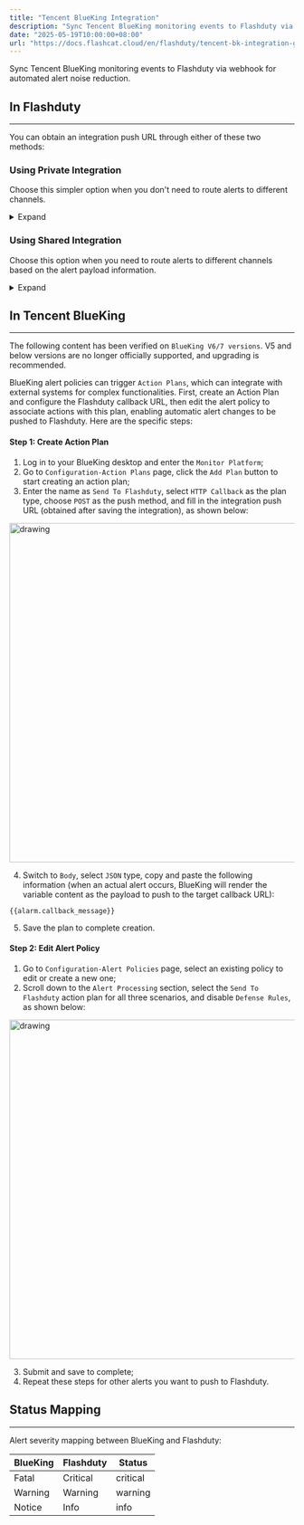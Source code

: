 ```yaml
---
title: "Tencent BlueKing Integration"
description: "Sync Tencent BlueKing monitoring events to Flashduty via webhook for automated alert noise reduction"
date: "2025-05-19T10:00:00+08:00"
url: "https://docs.flashcat.cloud/en/flashduty/tencent-bk-integration-guide"
---
```


Sync Tencent BlueKing monitoring events to Flashduty via webhook for automated alert noise reduction.

<div class="hide">

## In Flashduty
---
You can obtain an integration push URL through either of these two methods:

### Using Private Integration

Choose this simpler option when you don't need to route alerts to different channels.

<details>
  <summary>Expand</summary>
  
  1. Go to Flashduty console, select **Channel**, and enter a channel's details page
  2. Select the **Integrations** tab, click **Add Integration** to enter the integration page
  3. Choose **Tencent BlueKing** integration and click **Save** to generate a card
  4. Click the generated card to view the **push URL**, copy it for later use, and you're Done
  
</details>

### Using Shared Integration

Choose this option when you need to route alerts to different channels based on the alert payload information.

<details>
  <summary>Expand</summary>
  
  1. Go to Flashduty console, select **Integration Center=>Alerts** to enter the integration selection page
  2. Select **Tencent BlueKing** integration:
        - **Integration Name**: Define a name for this integration
  3. Configure the default route and select the corresponding channel (after the integration is created, you can go to `Route` to configure more routing rules)
  4. Click **Save** and copy the newly generated **push URL** for later use
  5. Done
    
</details>
</div>

## In Tencent BlueKing
---
The following content has been verified on `BlueKing V6/7 versions`. V5 and below versions are no longer officially supported, and upgrading is recommended.

BlueKing alert policies can trigger `Action Plans`, which can integrate with external systems for complex functionalities. First, create an Action Plan and configure the Flashduty callback URL, then edit the alert policy to associate actions with this plan, enabling automatic alert changes to be pushed to Flashduty. Here are the specific steps:

#### Step 1: Create Action Plan

<div class="md-block">

1. Log in to your BlueKing desktop and enter the `Monitor Platform`;
2. Go to `Configuration-Action Plans` page, click the `Add Plan` button to start creating an action plan;
3. Enter the name as `Send To Flashduty`, select `HTTP Callback` as the plan type, choose `POST` as the push method, and fill in the integration push URL (obtained after saving the integration), as shown below:

<img alt="drawing" width="600" src="https://download.flashcat.cloud/flashduty/integration/tencent-bk/create_package.jpg" />

4. Switch to `Body`, select `JSON` type, copy and paste the following information (when an actual alert occurs, BlueKing will render the variable content as the payload to push to the target callback URL):

```
{{alarm.callback_message}}
```

5. Save the plan to complete creation.
</div>

#### Step 2: Edit Alert Policy

<div class="md-block">

1. Go to `Configuration-Alert Policies` page, select an existing policy to edit or create a new one;
2. Scroll down to the `Alert Processing` section, select the `Send To Flashduty` action plan for all three scenarios, and disable `Defense Rules`, as shown below:

<img alt="drawing" width="600" src="https://download.flashcat.cloud/flashduty/integration/tencent-bk/update_alert_rule.jpg" />

3. Submit and save to complete;
4. Repeat these steps for other alerts you want to push to Flashduty.

</div>

## Status Mapping
---
<div class="md-block">

Alert severity mapping between BlueKing and Flashduty:

| BlueKing | Flashduty | Status |
| -------- | --------- | ------ |
| Fatal    | Critical  | critical |
| Warning  | Warning   | warning |
| Notice   | Info      | info |

</div>
